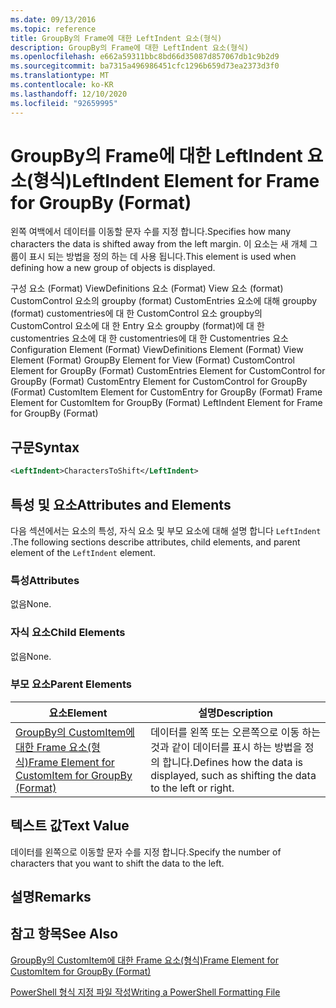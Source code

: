 ```yaml
---
ms.date: 09/13/2016
ms.topic: reference
title: GroupBy의 Frame에 대한 LeftIndent 요소(형식)
description: GroupBy의 Frame에 대한 LeftIndent 요소(형식)
ms.openlocfilehash: e662a59311bbc8bd66d35087d857067db1c9b2d9
ms.sourcegitcommit: ba7315a496986451cfc1296b659d73ea2373d3f0
ms.translationtype: MT
ms.contentlocale: ko-KR
ms.lasthandoff: 12/10/2020
ms.locfileid: "92659995"
---
```

# <a name="leftindent-element-for-frame-for-groupby-format"></a><span data-ttu-id="98965-103">GroupBy의 Frame에 대한 LeftIndent 요소(형식)</span><span class="sxs-lookup"><span data-stu-id="98965-103">LeftIndent Element for Frame for GroupBy (Format)</span></span>

<span data-ttu-id="98965-104">왼쪽 여백에서 데이터를 이동할 문자 수를 지정 합니다.</span><span class="sxs-lookup"><span data-stu-id="98965-104">Specifies how many characters the data is shifted away from the left margin.</span></span> <span data-ttu-id="98965-105">이 요소는 새 개체 그룹이 표시 되는 방법을 정의 하는 데 사용 됩니다.</span><span class="sxs-lookup"><span data-stu-id="98965-105">This element is used when defining how a new group of objects is displayed.</span></span>

<span data-ttu-id="98965-106">구성 요소 (Format) ViewDefinitions 요소 (Format) View 요소 (format) CustomControl 요소의 groupby (format) CustomEntries 요소에 대해 groupby (format) customentries에 대 한 CustomControl 요소 groupby의 CustomControl 요소에 대 한 Entry 요소 groupby (format)에 대 한 customentries 요소에 대 한 customentries에 대 한 Customentries 요소</span><span class="sxs-lookup"><span data-stu-id="98965-106">Configuration Element (Format) ViewDefinitions Element (Format) View Element (Format) GroupBy Element for View (Format) CustomControl Element for GroupBy (Format) CustomEntries Element for CustomControl for GroupBy (Format) CustomEntry Element for CustomControl for GroupBy (Format) CustomItem Element for CustomEntry for GroupBy (Format) Frame Element for CustomItem for GroupBy (Format) LeftIndent Element for Frame for GroupBy (Format)</span></span>

## <a name="syntax"></a><span data-ttu-id="98965-107">구문</span><span class="sxs-lookup"><span data-stu-id="98965-107">Syntax</span></span>

```xml
<LeftIndent>CharactersToShift</LeftIndent>
```

## <a name="attributes-and-elements"></a><span data-ttu-id="98965-108">특성 및 요소</span><span class="sxs-lookup"><span data-stu-id="98965-108">Attributes and Elements</span></span>

<span data-ttu-id="98965-109">다음 섹션에서는 요소의 특성, 자식 요소 및 부모 요소에 대해 설명 합니다 `LeftIndent` .</span><span class="sxs-lookup"><span data-stu-id="98965-109">The following sections describe attributes, child elements, and parent element of the `LeftIndent` element.</span></span>

### <a name="attributes"></a><span data-ttu-id="98965-110">특성</span><span class="sxs-lookup"><span data-stu-id="98965-110">Attributes</span></span>

<span data-ttu-id="98965-111">없음</span><span class="sxs-lookup"><span data-stu-id="98965-111">None.</span></span>

### <a name="child-elements"></a><span data-ttu-id="98965-112">자식 요소</span><span class="sxs-lookup"><span data-stu-id="98965-112">Child Elements</span></span>

<span data-ttu-id="98965-113">없음</span><span class="sxs-lookup"><span data-stu-id="98965-113">None.</span></span>

### <a name="parent-elements"></a><span data-ttu-id="98965-114">부모 요소</span><span class="sxs-lookup"><span data-stu-id="98965-114">Parent Elements</span></span>

|<span data-ttu-id="98965-115">요소</span><span class="sxs-lookup"><span data-stu-id="98965-115">Element</span></span>|<span data-ttu-id="98965-116">설명</span><span class="sxs-lookup"><span data-stu-id="98965-116">Description</span></span>|
|-------------|-----------------|
|[<span data-ttu-id="98965-117">GroupBy의 CustomItem에 대한 Frame 요소(형식)</span><span class="sxs-lookup"><span data-stu-id="98965-117">Frame Element for CustomItem for GroupBy (Format)</span></span>](./frame-element-for-customitem-for-groupby-format.md)|<span data-ttu-id="98965-118">데이터를 왼쪽 또는 오른쪽으로 이동 하는 것과 같이 데이터를 표시 하는 방법을 정의 합니다.</span><span class="sxs-lookup"><span data-stu-id="98965-118">Defines how the data is displayed, such as shifting the data to the left or right.</span></span>|

## <a name="text-value"></a><span data-ttu-id="98965-119">텍스트 값</span><span class="sxs-lookup"><span data-stu-id="98965-119">Text Value</span></span>

<span data-ttu-id="98965-120">데이터를 왼쪽으로 이동할 문자 수를 지정 합니다.</span><span class="sxs-lookup"><span data-stu-id="98965-120">Specify the number of characters that you want to shift the data to the left.</span></span>

## <a name="remarks"></a><span data-ttu-id="98965-121">설명</span><span class="sxs-lookup"><span data-stu-id="98965-121">Remarks</span></span>

## <a name="see-also"></a><span data-ttu-id="98965-122">참고 항목</span><span class="sxs-lookup"><span data-stu-id="98965-122">See Also</span></span>

[<span data-ttu-id="98965-123">GroupBy의 CustomItem에 대한 Frame 요소(형식)</span><span class="sxs-lookup"><span data-stu-id="98965-123">Frame Element for CustomItem for GroupBy (Format)</span></span>](./frame-element-for-customitem-for-groupby-format.md)

[<span data-ttu-id="98965-124">PowerShell 형식 지정 파일 작성</span><span class="sxs-lookup"><span data-stu-id="98965-124">Writing a PowerShell Formatting File</span></span>](./writing-a-powershell-formatting-file.md)
